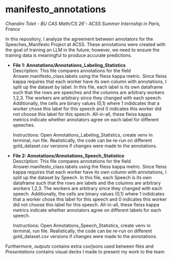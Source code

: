 # manifesto_annotations

*Chandini Tolet - BU CAS Math/CS 26'- ACSS Summer Internship in Paris, France*

In this repository, I analyze the agreement between annotators for the Speeches_Manifesto Project at ACSS. These annotations were created with the goal of training an LLM in the future; however, we need to ensure the training data is meaningful to produce accurate predictions. 

- **File 1: Annotations/Annotations_Labeling_Statistics**<br>
    Description: This file compares annotations for the field Answer.manifesto_class.labels using the fliess kappa metric. Since fleiss kappa requires that each worker have its own column with annotations, I split up the dataset by label. In this file, each label is its own dataframe such that the rows are speeches and the columns are arbitrary workers 1,2,3. The workers are arbitrary since they changed with each speech. Additionally, the cells are binary values (0,1) where 1 indidcates that a worker chose this label for this speech and 0 indicates this worker did not choose this label for this speech. All-in-all, these fleiss kappa metrics indicate whether annotators agree on each label for different speeches. 

    Instructions: Open Annotations_Labeling_Statistics, create venv in terminal, run file. Realistically, the code can be re-run on different gold_dataset.csv versions if changes were made to the annotations. 

 - **File 2: Annotations/Annotations_Speech_Statistics**<br>
    Description: This file compares annotations for the field Answer.manifesto_class.labels using the fliess kappa metric. Since fleiss kappa requires that each worker have its own column with annotations, I split up the dataset by Speech. In this file, each Speech is its own dataframe such that the rows are labels and the columns are arbitrary workers 1,2,3. The workers are arbitrary since they changed with each speech. Additionally, the cells are binary values (0,1) where 1 indidcates that a worker chose this label for this speech and 0 indicates this worker did not choose this label for this speech. All-in-all, these fleiss kappa metrics indicate whether annotators agree on different labels for each speech. 

    Instructions: Open Annotations_Speech_Statistics, create venv in terminal, run file. Realistically, the code can be re-run on different gold_dataset.csv versions if changes were made to the annotations.<br>

Furthermore, *outputs* contains extra csv/jsons used between files and *Presentations* contains visual decks I made to present my work to the team

